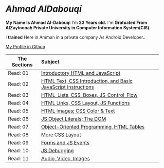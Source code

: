 # *Ahmad AlDabouqi*
**My Name Is Ahmad Al-Dabouqi** I'm **23 Years old.** I'm **Gratuated From AlZaytoonah Private University in Computer Information System(CIS).**

I **trained** Here in Amman in a private company As Android Developer..

[My Profile in Github](https://github.com/ahmadaldabouqii)

| The Sections  | Subject       
| ------------- |:-------------
| Read: 01      | [Introductory HTML and JavaScript](https://ahmadaldabouqii.github.io/reading-notes-code-201d18/class-01)
| Read: 02      | [HTML Text, CSS Introduction, and Basic JavaScript Instructions](https://ahmadaldabouqii.github.io/reading-notes-code-201d18/class-02)
| Read: 03      | [HTML_Lists, CSS_Boxes, JS_Control_Flow](https://ahmadaldabouqii.github.io/reading-notes-code-201d18/Read:03)
| Read: 04      | [HTML Links, CSS Layout, JS Functions](https://ahmadaldabouqii.github.io/reading-notes-code-201d18/Read:04)
| Read: 05      | [HTML Images; CSS Color & Text](https://ahmadaldabouqii.github.io/reading-notes-code-201d18/Read:05)
| Read: 06      | [JS Object Literals; The DOM](https://ahmadaldabouqii.github.io/reading-notes-code-201d18/Read:06)
| Read: 07      | [Object-Oriented Programming, HTML Tables](https://ahmadaldabouqii.github.io/reading-notes-code-201d18/Read:07)
| Read: 08      | [More CSS Layout](https://ahmadaldabouqii.github.io/reading-notes-code-201d18/Read:08)
| Read: 09      | [Forms and JS Events](https://ahmadaldabouqii.github.io/reading-notes-code-201d18/Read:09)
| Read: 10      | [JS Debugging](https://ahmadaldabouqii.github.io/reading-notes-code-201d18/Read:10)
| Read: 11      | [Audio, Video, Images](https://ahmadaldabouqii.github.io/reading-notes-code-201d18/Read:11)